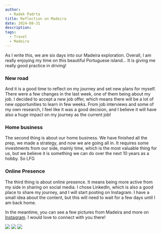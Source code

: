 ```yaml
---
author:
  - Radek Padrta
title: Reflection on Madeira
date: 2024-08-31
description: 
tags:
  - Travel
  - Madeira
---
```


As I write this, we are six days into our Madeira exploration. Overall, I am really enjoying my time on this beautiful Portuguese island... It is giving me really good practice in driving!

### New road
And it is a good time to reflect on my journey and set new plans for myself. There were a few changes in the last week, one of them being about my job. I decided to accept a new job offer, which means there will be a lot of new opportunities to learn in few weeks. From job interviews and some of my own research, I feel like it was a good decision, and I believe it will have also a huge impact on my journey as the current job!

### Home business
The second thing is about our home business. We have finished all the prep, we made a strategy, and now we are going all in. It requires some investments from our side, mainly time, which is the most valuable thing for us, but we believe it is something we can do over the next 10 years as a hobby. So LFG

### Online Presence
The third thing is about online presence. It means being more active from my side in sharing on social media. I chose LinkedIn, which is also a good place to share my journey, and I will start posting on Instagram. I have a small idea about the content, but this will need to wait for a few days until I am back home.

In the meantime, you can see a few pictures from Madeira and more on [Instagram](https://www.instagram.com/_rapad/). I would love to connect with you there!


![](/madeira1.jpg)
![](/madeira2.jpg)
![](/madeira3.jpg)
